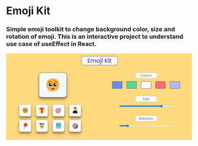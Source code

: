 # Emoji Kit

### Simple emoji toolkit to change background color, size and rotation of emoji. This is an interactive project to understand use case of useEffect in React.

![emoji-kit](./src/screenshot/emoji-kit-screenshot.png)
